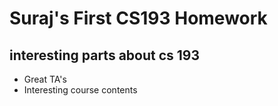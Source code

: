 #  Suraj's First CS193 Homework

## interesting parts about cs 193
- Great TA's
- Interesting course contents
